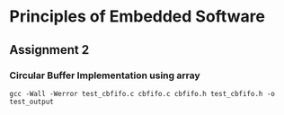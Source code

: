 # Principles of Embedded Software
## Assignment 2

### Circular Buffer Implementation using array

```
gcc -Wall -Werror test_cbfifo.c cbfifo.c cbfifo.h test_cbfifo.h -o test_output
```

